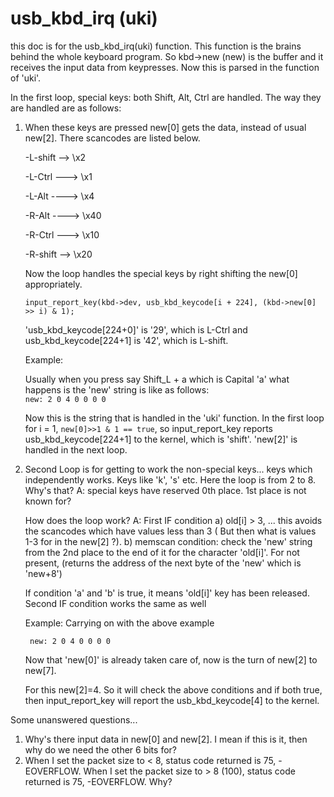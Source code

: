 # usb_kbd_irq (uki)

this doc is for the usb_kbd_irq(uki) function. This function is the brains behind the whole keyboard program. So kbd->new (new) is the buffer and it receives the input data from keypresses. Now this is parsed in the function of 'uki'. 

In the first loop, special keys: both Shift, Alt, Ctrl are handled. The way they are handled are as follows:

1. When these keys are pressed new[0] gets the data, instead of usual new[2].        There scancodes are listed below.

    -L-shift --> \x2
   
    -L-Ctrl ---> \x1
   
   -L-Alt ----> \x4
   
   -R-Alt ----> \x40
   
   -R-Ctrl ---> \x10
   
   -R-shift --> \x20
   
    Now the loop handles the special keys by right shifting the new[0] appropriately.

    `input_report_key(kbd->dev, usb_kbd_keycode[i + 224], (kbd->new[0] >> i) & 1);`

    'usb_kbd_keycode[224+0]' is '29', 
which is L-Ctrl and usb_kbd_keycode[224+1] is '42', which is L-shift.

    Example:
    
    Usually when you press say Shift_L + a which is Capital 'a' what happens is the 'new' string is like as follows:	
`new: 2 0 4 0 0 0 0`

    Now this is the string that is handled in the 'uki' function. In the first loop
   for i = 1, `new[0]>>1 & 1 == true`, 
    so input_report_key reports usb_kbd_keycode[224+1] to the kernel, which is     'shift'. 'new[2]' is handled in the next loop.
   
2. Second Loop is for getting to work the non-special keys... keys which independently works. Keys like 'k', 's' etc.
Here the loop is from 2 to 8. Why's that? 
       A: special keys have reserved 0th place. 1st place is not known for?
       
    How does the loop work?
   A: First IF condition 
      a) old[i] > 3, ... this avoids the scancodes which have values less than 3 ( But then what is values 1-3 for in the new[2] ?).
      b) memscan condition: check the 'new' string from the 2nd place to the end of it for the character 'old[i]'. For not present, 
         (returns the address of the next byte of the 'new' which is 'new+8')
         
     If condition 'a' and 'b' is true, it means 'old[i]' key has been released.     
     Second IF condition works the same as well  
     
     Example:  Carrying on with the above example

    ` new: 2 0 4 0 0 0 0`
    
     Now that 'new[0]' is already taken care of, now is the turn of new[2] to new[7].
     
     For this new[2]=4. 
     So it will check the above conditions and if both true, then input_report_key will report the usb_kbd_keycode[4] to the kernel.
     

Some unanswered questions...
1. Why's there input data in new[0] and new[2]. I mean if this is it, then why do we need the other 6 bits for?
2. When I set the packet size to < 8, status code returned is 75, -EOVERFLOW.
   When I set the packet size to > 8 (100), status code returned is 75, -EOVERFLOW. Why?
